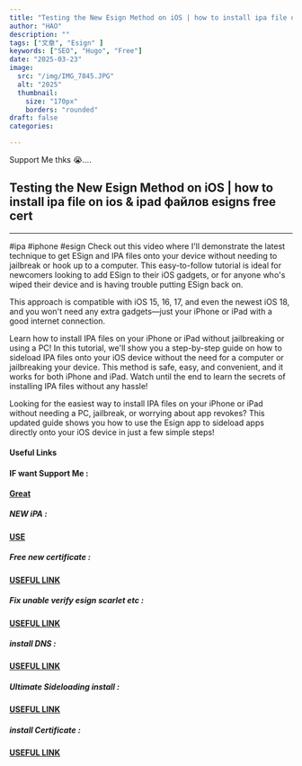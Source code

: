 ```yaml
---
title: "Testing the New Esign Method on iOS | how to install ipa file on ios & ipad файлов esigns free cert"
author: "HAO"
description: ""
tags: ["文章", "Esign" ]
keywords: ["SEO", "Hugo", "Free"]
date: "2025-03-23"
image:
  src: "/img/IMG_7845.JPG"
  alt: "2025"
  thumbnail:
    size: "170px"
    borders: "rounded"
draft: false
categories:

---
```


Support Me thks 😭....
<!--more-->

## **Testing the New Esign Method on iOS | how to install ipa file on ios & ipad файлов esigns free cert**

---

#ipa #iphone #esign 
Check out this video where I'll demonstrate the latest technique to get ESign and IPA files onto your device without needing to jailbreak or hook up to a computer. This easy-to-follow tutorial is ideal for newcomers looking to add ESign to their iOS gadgets, or for anyone who's wiped their device and is having trouble putting ESign back on.

This approach is compatible with iOS 15, 16, 17, and even the newest iOS 18, and you won't need any extra gadgets—just your iPhone or iPad with a good internet connection.

Learn how to install IPA files on your iPhone or iPad without jailbreaking or using a PC! In this tutorial, we'll show you a step-by-step guide on how to sideload IPA files onto your iOS device without the need for a computer or jailbreaking your device. This method is safe, easy, and convenient, and it works for both iPhone and iPad. Watch until the end to learn the secrets of installing IPA files without any hassle!

Looking for the easiest way to install IPA files on your iPhone or iPad without needing a PC, jailbreak, or worrying about app revokes? This updated guide shows you how to use the Esign app to sideload apps directly onto your iOS device in just a few simple steps!

#### **Useful Links**

#### **<and font style="background: "> IF want Support Me :</font>** 
**[ Great](https://www.paypal.me/haotech)**

##### **<and font style="background: "> NEW iPA : </font>** 
**[  USE](https://www.patreon.com/hao8?utm_medium=unknown&utm_source=join_link&utm_campaign=creatorshare_creator&utm_content=copyLink)**

##### **<font style="background:  "> Free new certificate :</font>** 
**[ USEFUL LINK ](https://jiun8631.pages.dev/post/esign_0226/)**

##### **<font style="background:  "> Fix unable verify esign scarlet etc :</font>** 
**[ USEFUL LINK ](https://jiun8631.pages.dev/post/fixverify-250318/)**

##### **<font style="background:  "> install DNS :</font>** 
**[ USEFUL LINK](https://tinyurl.com/mr4xb84j)**

##### **<font style="background:  "> Ultimate Sideloading install :</font>** 
**[ USEFUL LINK](https://khoindvn.io.vn/)**

##### **<font style="background:  "> install Certificate :</font>** 
**[ USEFUL LINK](https://khoindvn.io.vn/document/DNS/Esign-Certs.zip)**




